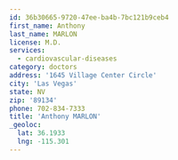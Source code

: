 ```yaml
---
id: 36b30665-9720-47ee-ba4b-7bc121b9ceb4
first_name: Anthony
last_name: MARLON
license: M.D.
services:
  - cardiovascular-diseases
category: doctors
address: '1645 Village Center Circle'
city: 'Las Vegas'
state: NV
zip: '89134'
phone: 702-834-7333
title: 'Anthony MARLON'
_geoloc:
  lat: 36.1933
  lng: -115.301
---
```

